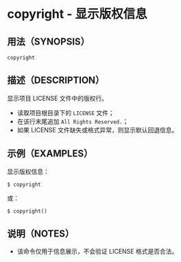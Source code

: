 # copyright - 显示版权信息

## 用法（SYNOPSIS）

```shell
copyright
```


## 描述（DESCRIPTION）

显示项目 LICENSE 文件中的版权行。

* 读取项目根目录下的 `LICENSE` 文件；
* 在该行末尾追加 `All Rights Reserved.`；
* 如果 LICENSE 文件缺失或格式异常，则显示默认回退信息。


## 示例（EXAMPLES）

显示版权信息：

```shell
$ copyright
```

或：

```shell
$ copyright()
```


## 说明（NOTES）

* 该命令仅用于信息展示，不会验证 LICENSE 格式是否合法。
